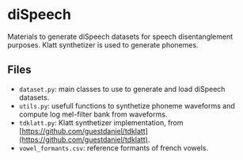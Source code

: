 # diSpeech
Materials to generate diSpeech datasets for speech disentanglement purposes. Klatt synthetizer is used to generate phonemes.

## Files
- `dataset.py`: main classes to use to generate and load diSpeech datasets.
- `utils.py`: usefull functions to synthetize phoneme waveforms and compute log mel-filter bank from waveforms.
- `tdklatt.py`: Klatt synthetizer implementation, from [https://github.com/guestdaniel/tdklatt](https://github.com/guestdaniel/tdklatt).
- `vowel_formants.csv`: reference formants of french vowels.